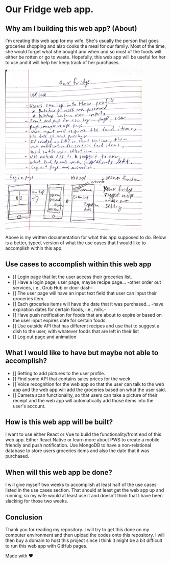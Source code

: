 # Our Fridge web app.

## Why am I building this web app? (About)
I'm creating this web app for my wife. She's usually the person that goes groceries shopping and also cooks the meal for our family. Most of the time, she would forget what she bought and when and so most of the foods will either be rotten or go to waste. Hopefully, this web app will be useful for her to use and it will help her keep track of her purchases.

<img align="center" height="500" src="hand_written_documentation.jpg" alt="Front view of the software" />

Above is my written documentation for what this app supposed to do. Below is a better, typed, version of what the use cases that I would like to accomplish within this app.

## Use cases to accomplish within this web app

- [] Login page that let the user access their groceries list.
- [] Have a login page, user page, maybe recipe page... -other order out services, i.e., Grub Hub or door dash-
- [] The user page will have an input text field that user can input their groceries item.
- [] Each groceries items will have the date that it was purchased... -have expiration dates for certain foods, i.e., milk.-
- [] Have push notification for foods that are about to expire or based on the user input expires date for certain foods.
- [] Use outside API that has different recipes and use that to suggest a dish to the user, with whatever foods that are left in their list
- [] Log out page and animation

## What I would like to have but maybe not able to accomplish?

- [] Setting to add pictures to the user profile.
- [] Find some API that contains sales prices for the week.
- [] Voice recognition for the web app so that the user can talk to the web app and the web app will add the groceries based on what the user said.
- [] Camera scan functionality, so that users can take a picture of their receipt and the web app will automatically add those items into the user's account.

## How is this web app will be built?

I want to use either React or Vue to build the functionality/front end of this web app. Either React Native or learn more about PWS to create a mobile friendly and push notification. Use MongoDB to have a non-relational database to store users groceries items and also the date that it was purchased.

## When will this web app be done?

I will give myself two weeks to accomplish at least half of the use cases listed in the use cases section. That should at least get the web app up and running, so my wife would at least use it and doesn't think that I have been slacking for those two weeks.

## Conclusion

Thank you for reading my repository. I will try to get this done on my computer environment and then upload the codes onto this repository. I will then buy a domain to host this project since I think it might be a bit difficult to run this web app with GitHub pages.

Made with :heart:
